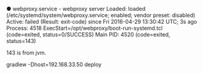 ● webproxy.service - webproxy server
   Loaded: loaded (/etc/systemd/system/webproxy.service; enabled; vendor preset: disabled)
   Active: failed (Result: exit-code) since Fri 2016-04-29 13:30:42 UTC; 3s ago
  Process: 4518 ExecStart=/opt/webproxy/boot-run-systemd.tcl (code=exited, status=0/SUCCESS)
 Main PID: 4520 (code=exited, status=143)

143 is from jvm.

gradlew -Dhost=192.168.33.50 deploy
